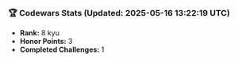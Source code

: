 ### 🏆 Codewars Stats (Updated: 2025-05-16 13:22:19 UTC)

- **Rank:** 8 kyu
- **Honor Points:** 3
- **Completed Challenges:** 1
